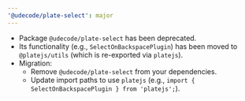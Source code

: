 ```yaml
---
'@udecode/plate-select': major
---
```


- Package `@udecode/plate-select` has been deprecated.
- Its functionality (e.g., `SelectOnBackspacePlugin`) has been moved to `@platejs/utils` (which is re-exported via `platejs`).
- Migration:
  - Remove `@udecode/plate-select` from your dependencies.
  - Update import paths to use `platejs` (e.g., `import { SelectOnBackspacePlugin } from 'platejs';`).
